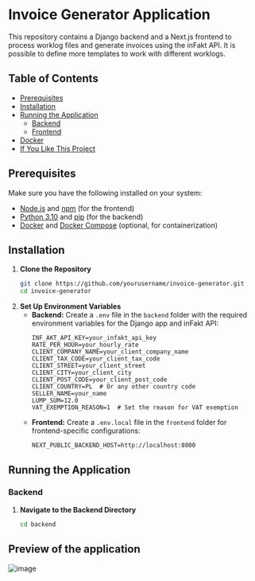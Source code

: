 # Invoice Generator Application

This repository contains a Django backend and a Next.js frontend to process worklog files and generate invoices using the inFakt API. It is possible to define more templates to work with different worklogs.

## Table of Contents
- [Prerequisites](#prerequisites)
- [Installation](#installation)
- [Running the Application](#running-the-application)
  - [Backend](#backend)
  - [Frontend](#frontend)
- [Docker](#docker)
- [If You Like This Project](#if-you-like-this-project)

## Prerequisites
Make sure you have the following installed on your system:
- [Node.js](https://nodejs.org/) and [npm](https://www.npmjs.com/) (for the frontend)
- [Python 3.10](https://www.python.org/) and [pip](https://pip.pypa.io/en/stable/) (for the backend)
- [Docker](https://www.docker.com/) and [Docker Compose](https://docs.docker.com/compose/) (optional, for containerization)

## Installation

1. **Clone the Repository**
   ```bash
   git clone https://github.com/yourusername/invoice-generator.git
   cd invoice-generator

2. **Set Up Environment Variables**
   - **Backend:** Create a `.env` file in the `backend` folder with the required environment variables for the Django app and inFakt API:
     ```env
     INF_AKT_API_KEY=your_infakt_api_key
     RATE_PER_HOUR=your_hourly_rate
     CLIENT_COMPANY_NAME=your_client_company_name
     CLIENT_TAX_CODE=your_client_tax_code
     CLIENT_STREET=your_client_street
     CLIENT_CITY=your_client_city
     CLIENT_POST_CODE=your_client_post_code
     CLIENT_COUNTRY=PL  # Or any other country code
     SELLER_NAME=your_name
     LUMP_SUM=12.0
     VAT_EXEMPTION_REASON=1  # Set the reason for VAT exemption
     ```
   - **Frontend:** Create a `.env.local` file in the `frontend` folder for frontend-specific configurations:
     ```env
     NEXT_PUBLIC_BACKEND_HOST=http://localhost:8000
     ```

## Running the Application

### Backend
1. **Navigate to the Backend Directory**
   ```bash
   cd backend


## Preview of the application

![image](https://github.com/user-attachments/assets/e61808d5-fc9a-47d0-a121-38f8910005a3)


